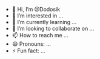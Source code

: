 - 👋 Hi, I’m @Dodosik
- 👀 I’m interested in ...
- 🌱 I’m currently learning ...
- 💞️ I’m looking to collaborate on ...
- 📫 How to reach me ...
- 😄 Pronouns: ...
- ⚡ Fun fact: ...

<!---
Dodosik/Dodosik is a ✨ special ✨ repository because its `README.md` (this file) appears on your GitHub profile.
You can click the Preview link to take a look at your changes.
--->
